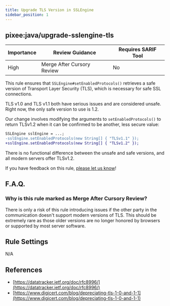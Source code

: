 ```yaml
---
title: Upgrade TLS Version in SSLEngine 
sidebar_position: 1
---
```


## pixee:java/upgrade-sslengine-tls

| Importance | Review Guidance            | Requires SARIF Tool |
|------------|----------------------------|---------------------|
| High       | Merge After Cursory Review | No                  |

This rule ensures that `SSLEngine#setEnabledProtocols()` retrieves a safe version of Transport Layer Security (TLS), which is necessary for safe SSL connections.

TLS v1.0 and TLS v1.1 both have serious issues and are considered unsafe. Right now, the only safe version to use is 1.2.

Our change involves modifying the arguments to `setEnabledProtocols()` to return TLSv1.2 when it can be confirmed to be another, less secure value:

```diff
SSLEngine sslEngine = ...;
-sslEngine.setEnabledProtocols(new String[] { "TLSv1.1" });
+sslEngine.setEnabledProtocols(new String[] { "TLSv1.2" });
```

There is no functional difference between the unsafe and safe versions, and all modern servers offer TLSv1.2.

If you have feedback on this rule, [please let us know](mailto:feedback@pixee.ai)!

## F.A.Q. 

### Why is this rule marked as Merge After Cursory Review?

There is only a risk of this rule introducing issues if the other party in the communication doesn't support modern versions of TLS. This should be extremely rare as those older versions are no longer honored by browsers or supported by most server software.

## Rule Settings

N/A

## References

* [https://datatracker.ietf.org/doc/rfc8996/](https://datatracker.ietf.org/doc/rfc8996/)
* [https://www.digicert.com/blog/depreciating-tls-1-0-and-1-1](https://www.digicert.com/blog/depreciating-tls-1-0-and-1-1)